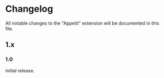 # Changelog

All notable changes to the "Appetit" extension will be documented in this file.

## 1.x
### 1.0
Initial release.